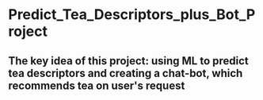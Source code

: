 # Predict_Tea_Descriptors_plus_Bot_Project
## The key idea of this project: using ML to predict tea descriptors and creating a chat-bot, which recommends tea on user's request
